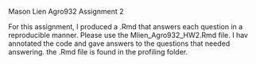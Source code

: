 Mason Lien
Agro932
Assignment 2

For this assignment, I produced a .Rmd that answers each question in a reproducible manner. Please use the Mlien_Agro932_HW2.Rmd file. I hav annotated the code and gave answers to the questions that needed answering. the .Rmd file is found in the profiling folder.
